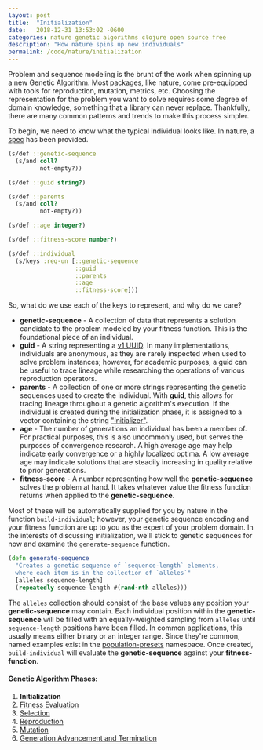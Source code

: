 ```yaml
---
layout: post
title:  "Initialization"
date:   2018-12-31 13:53:02 -0600
categories: nature genetic algorithms clojure open source free
description: "How nature spins up new individuals"
permalink: /code/nature/initialization
---
```


Problem and sequence modeling is the brunt of the work when spinning up a new Genetic Algorithm.
Most packages, like nature, come pre-equipped with tools for reproduction, mutation, metrics, etc.
Choosing the representation for the problem you want to solve requires some degree of domain knowledge, something that a library can never replace.
Thankfully, there are many common patterns and trends to make this process simpler.

To begin, we need to know what the typical individual looks like.
In nature, a [spec](https://github.com/nnichols/nature/blob/master/src/nature/spec.clj) has been provided.

```clojure
(s/def ::genetic-sequence
  (s/and coll?
         not-empty?))

(s/def ::guid string?)

(s/def ::parents
  (s/and coll?
         not-empty?))

(s/def ::age integer?)

(s/def ::fitness-score number?)

(s/def ::individual
  (s/keys :req-un [::genetic-sequence
                   ::guid
                   ::parents
                   ::age
                   ::fitness-score]))
```

So, what do we use each of the keys to represent, and why do we care?

-   **genetic-sequence** - A collection of data that represents a solution candidate to the problem modeled by your fitness function. This is the foundational piece of an individual.
-   **guid** - A string representing a [v1 UUID](https://en.wikipedia.org/wiki/Universally_unique_identifier). In many implementations, individuals are anonymous, as they are rarely inspected when used to solve problem instances; however, for academic purposes, a guid can be useful to trace lineage while researching the operations of various reproduction operators.
-   **parents** - A collection of one or more strings representing the genetic sequences used to create the individual. With **guid**, this allows for tracing lineage throughout a genetic algorithm's execution. If the individual is created during the initialization phase, it is assigned to a vector containing the string ["Initializer"](https://github.com/nnichols/nature/blob/master/src/nature/population_presets.clj).
-   **age** - The number of generations an individual has been a member of. For practical purposes, this is also uncommonly used, but serves the purposes of convergence research. A high average age may help indicate early convergence or a highly localized optima. A low average age may indicate solutions that are steadily increasing in quality relative to prior generations.
-   **fitness-score** - A number representing how well the **genetic-sequence** solves the problem at hand. It takes whatever value the fitness function returns when applied to the **genetic-sequence**.

Most of these will be automatically supplied for you by nature in the function `build-individual`; however, your genetic sequence encoding and your fitness function are up to you as the expert of your problem domain.
In the interests of discussing initialization, we'll stick to genetic sequences for now and examine the `generate-sequence` function.

```clojure
(defn generate-sequence
  "Creates a genetic sequence of `sequence-length` elements,
  where each item is in the collection of `alleles`"
  [alleles sequence-length]
  (repeatedly sequence-length #(rand-nth alleles)))
```

The `alleles` collection should consist of the base values any position your **genetic-sequence** may contain.
Each individual position within the **genetic-sequence** will be filled with an equally-weighted sampling from `alleles` until `sequence-length` positions have been filled.
In common applications, this usually means either binary or an integer range.
Since they're common, named examples exist in the [population-presets](https://github.com/nnichols/nature/blob/master/src/nature/population_presets.clj) namespace.
Once created, `build-individual` will evaluate the **genetic-sequence** against your **fitness-function**.

#### Genetic Algorithm Phases:

1.  **Initialization**
2.  [Fitness Evaluation](/code/nature/fitness-evaluation)
3.  [Selection](/code/nature/selection)
4.  [Reproduction](/code/nature/reproduction)
5.  [Mutation](/code/nature/mutation)
6.  [Generation Advancement and Termination](/code/nature/termination)
